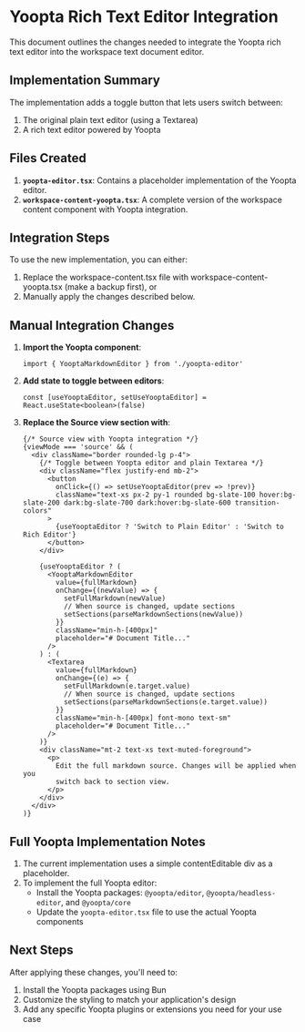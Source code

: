 # Yoopta Rich Text Editor Integration

This document outlines the changes needed to integrate the Yoopta rich text editor into the workspace text document editor.

## Implementation Summary

The implementation adds a toggle button that lets users switch between:
1. The original plain text editor (using a Textarea)
2. A rich text editor powered by Yoopta

## Files Created

1. **`yoopta-editor.tsx`**: Contains a placeholder implementation of the Yoopta editor.
2. **`workspace-content-yoopta.tsx`**: A complete version of the workspace content component with Yoopta integration.

## Integration Steps

To use the new implementation, you can either:

1. Replace the workspace-content.tsx file with workspace-content-yoopta.tsx (make a backup first), or
2. Manually apply the changes described below.

## Manual Integration Changes

1. **Import the Yoopta component**:
   ```tsx
   import { YooptaMarkdownEditor } from './yoopta-editor'
   ```

2. **Add state to toggle between editors**:
   ```tsx
   const [useYooptaEditor, setUseYooptaEditor] = React.useState<boolean>(false)
   ```

3. **Replace the Source view section with**:
   ```tsx
   {/* Source view with Yoopta integration */}
   {viewMode === 'source' && (
     <div className="border rounded-lg p-4">
       {/* Toggle between Yoopta editor and plain Textarea */}
       <div className="flex justify-end mb-2">
         <button 
           onClick={() => setUseYooptaEditor(prev => !prev)} 
           className="text-xs px-2 py-1 rounded bg-slate-100 hover:bg-slate-200 dark:bg-slate-700 dark:hover:bg-slate-600 transition-colors"
         >
           {useYooptaEditor ? 'Switch to Plain Editor' : 'Switch to Rich Editor'}
         </button>
       </div>
       
       {useYooptaEditor ? (
         <YooptaMarkdownEditor
           value={fullMarkdown}
           onChange={(newValue) => {
             setFullMarkdown(newValue)
             // When source is changed, update sections
             setSections(parseMarkdownSections(newValue))
           }}
           className="min-h-[400px]"
           placeholder="# Document Title..."
         />
       ) : (
         <Textarea
           value={fullMarkdown}
           onChange={(e) => {
             setFullMarkdown(e.target.value)
             // When source is changed, update sections
             setSections(parseMarkdownSections(e.target.value))
           }}
           className="min-h-[400px] font-mono text-sm"
           placeholder="# Document Title..."
         />
       )}
       <div className="mt-2 text-xs text-muted-foreground">
         <p>
           Edit the full markdown source. Changes will be applied when you
           switch back to section view.
         </p>
       </div>
     </div>
   )}
   ```

## Full Yoopta Implementation Notes

1. The current implementation uses a simple contentEditable div as a placeholder.
2. To implement the full Yoopta editor:
   - Install the Yoopta packages: `@yoopta/editor`, `@yoopta/headless-editor`, and `@yoopta/core`
   - Update the `yoopta-editor.tsx` file to use the actual Yoopta components

## Next Steps

After applying these changes, you'll need to:

1. Install the Yoopta packages using Bun
2. Customize the styling to match your application's design
3. Add any specific Yoopta plugins or extensions you need for your use case